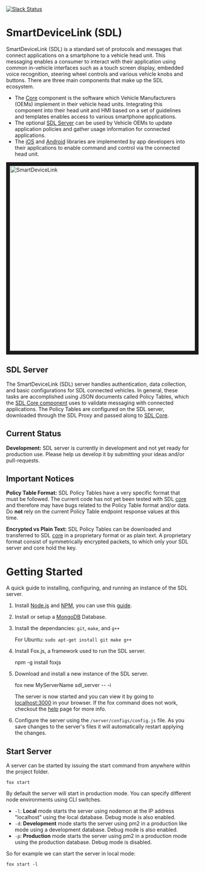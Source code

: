 [![Slack Status](http://sdlslack.herokuapp.com/badge.svg)](http://slack.smartdevicelink.org)
# SmartDeviceLink (SDL)

SmartDeviceLink (SDL) is a standard set of protocols and messages that connect applications on a smartphone to a vehicle head unit. This messaging enables a consumer to interact with their application using common in-vehicle interfaces such as a touch screen display, embedded voice recognition, steering wheel controls and various vehicle knobs and buttons. There are three main components that make up the SDL ecosystem.

  * The [Core](https://github.com/smartdevicelink/sdl_core) component is the software which Vehicle Manufacturers (OEMs)  implement in their vehicle head units. Integrating this component into their head unit and HMI based on a set of guidelines and templates enables access to various smartphone applications.
  * The optional [SDL Server](https://github.com/smartdevicelink/sdl_server) can be used by Vehicle OEMs to update application policies and gather usage information for connected applications.
  * The [iOS](https://github.com/smartdevicelink/sdl_ios) and [Android](https://github.com/smartdevicelink/sdl_android) libraries are implemented by app developers into their applications to enable command and control via the connected head unit.

<a href="http://www.youtube.com/watch?feature=player_embedded&v=AzdQdSCS24M" target="_blank"><img src="http://img.youtube.com/vi/AzdQdSCS24M/0.jpg" alt="SmartDeviceLink" width="896" height="504" border="10" /></a>

## SDL Server

The SmartDeviceLink (SDL) server handles authentication, data collection, and basic configurations for SDL connected vehicles.  In general, these tasks are accomplished using JSON documents called Policy Tables, which the [SDL Core component](https://github.com/smartdevicelink/sdl_core) uses to validate messaging with connected applications. The Policy Tables are configured on the SDL server, downloaded through the SDL Proxy and passed along to [SDL Core](https://github.com/smartdevicelink/sdl_core).

## Current Status

**Development:**  SDL server is currently in development and not yet ready for production use.  Please help us develop it by submitting your ideas and/or pull-requests.

## Important Notices
**Policy Table Format:** SDL Policy Tables have a very specific format that must be followed.  The current code has not yet been tested with SDL [core](https://github.com/smartdevicelink/sdl_core) and therefore may have bugs related to the Policy Table format and/or data.  Do **not** rely on the current Policy Table endpoint response values at this time.

**Encrypted vs Plain Text:** SDL Policy Tables can be downloaded and transferred to SDL [core](https://github.com/smartdevicelink/sdl_core) in a proprietary format or as plain text.  A proprietary format consist of symmetrically encrypted packets, to which only your SDL server and core hold the key.

# Getting Started
A quick guide to installing, configuring, and running an instance of the SDL server.

  1. Install [Node.js](http://nodejs.org/) and [NPM](https://www.npmjs.org/), you can use this [guide](https://github.com/smartdevicelink/sdl_server/wiki/Install-Node.js).
  2. Install or setup a [MongoDB](http://docs.mongodb.org/manual/installation/) Database.
  4. Install the dependancies:  `git`, `make`, and `g++`
  
       For Ubuntu: `sudo apt-get install git make g++` 
 
  3. Install Fox.js, a framework used to run the SDL server.

        npm -g install foxjs
 
  4. Download and install a new instance of the SDL server.
    
        fox new MyServerName sdl_server -- -i

      The server is now started and you can view it by going to [localhost:3000](http://localhost:3000) in your browser.  If the fox command does not work, checkout the [help](https://github.com/smartdevicelink/sdl_server/wiki/Help#fox_is_not_installed_error_message_in_Linux) page for more info.

  5. Configure the server using the `/server/configs/config.js` file.  As you save changes to the server's files it will automatically restart applying the changes.


## Start Server
A server can be started by issuing the start command from anywhere within the project folder.

    fox start

By default the server will start in production mode.  You can specify different node environments using CLI switches.

* `-l`:  **Local** mode starts the server using nodemon at the IP address "localhost" using the local database.  Debug mode is also enabled.
* `-d`:  **Development** mode starts the server using pm2 in a production like mode using a development database.  Debug mode is also enabled.
* `-p`:  **Production** mode starts the server using pm2 in a production mode using the production database.  Debug mode is disabled.

So for example we can start the server in local mode:

    fox start -l
